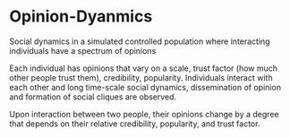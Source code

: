 # Opinion-Dyanmics
Social dynamics in a simulated controlled population where interacting individuals have a spectrum of opinions 


Each individual has opinions that vary on a scale, trust factor (how much other people trust them), credibility, popularity. Individuals interact with each other and long time-scale social dynamics, dissemination of opinion and formation of social cliques are observed. 

Upon interaction between two people, their opinions change by a degree that depends on their relative credibility, popularity, and trust factor.
